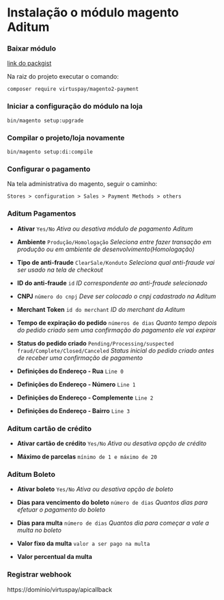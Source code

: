
# Instalação o módulo magento Aditum


### Baixar módulo
[link do packgist](https://packagist.org/packages/virtuspay/magento2-payment)

Na raiz do projeto executar o comando:

```shell
composer require virtuspay/magento2-payment
```

### Iniciar a configuração do módulo na loja
```shell
bin/magento setup:upgrade
```


### Compilar o projeto/loja novamente
```shell
bin/magento setup:di:compile
```


### Configurar o pagamento
Na tela administrativa do magento, seguir o caminho:
```
Stores > configuration > Sales > Payment Methods > others
```

### Aditum Pagamentos
- **Ativar** `Yes/No` 
*Ativa ou desativa módulo de pagamento Aditum*

- **Ambiente** `Produção/Homologação`
*Seleciona entre fazer transação em produção ou em ambiente de desenvolvimento(Homologação)*

- **Tipo de anti-fraude** `ClearSale/Konduto`
*Seleciona qual anti-fraude vai ser usado na tela de checkout*

- **ID do anti-fraude** `id`
*ID correspondente ao anti-fraude selecionado*

- **CNPJ** `número do cnpj`
*Deve ser colocado o cnpj cadastrado na Aditum*

- **Merchant Token** `id do merchant`
*ID do merchant da Aditum*

- **Tempo de expiração do pedido** `números de dias`
*Quanto tempo depois do pedido criado sem uma confirmação do pagamento ele vai expirar*

- **Status do pedido criado** `Pending/Processing/suspected fraud/Complete/Closed/Canceled`
*Status inicial do pedido criado antes de receber uma confirmação de pagamento*

- **Definições do Endereço - Rua** `Line 0`
- **Definições do Endereço - Número** `Line 1`
- **Definições do Endereço - Complemente** `Line 2`
- **Definições do Endereço - Bairro** `Line 3`


### Aditum cartão de crédito

- **Ativar cartão de crédito** `Yes/No` 
*Ativa ou desativa opção de crédito*

- **Máximo de parcelas** `mínimo de 1 e máximo de 20`

###  Aditum Boleto
- **Ativar  boleto** `Yes/No` 
*Ativa ou desativa opção de boleto*

- **Dias para vencimento do boleto** `número de dias` 
*Quantos dias para efetuar o pagamento do boleto*

- **Dias para multa** `número de dias` 
*Quantos dia para começar a vale a multa no boleto*

- **Valor fixo da multa**  `valor a ser pago na multa`

- **Valor percentual da multa**  

### Registrar webhook
https://domínio/virtuspay/apicallback
